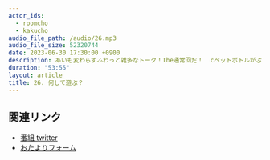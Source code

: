 ```yaml
---
actor_ids:
  - roomcho
  - kakucho
audio_file_path: /audio/26.mp3
audio_file_size: 52320744
date: 2023-06-30 17:30:00 +0900
description: あいも変わらずふわっと雑多なトーク！The通常回だ！  cペットボトルがぶ飲み棋士/投了の美学/花ズッキーニの逆バンジー天ぷら/現代のロックマン/競馬は対人戦/結局は将棋/レベル9に勝てないスマブラ/前科ロックマン/『また点滅に戻るだけ』の話/ライブ感の良さって何ぞや
duration: "53:55"
layout: article
title: 26. 何して遊ぶ？
---
```


## 関連リンク

- [番組 twitter](https://twitter.com/migikarachi)
- [おたよりフォーム](https://docs.google.com/forms/d/e/1FAIpQLSfCo_pOeUstqHMCWlYCWiUV7CNOls7UOgEKgCIMOYv2IbasfA/viewform)
